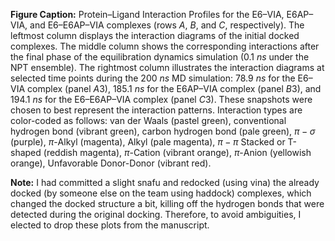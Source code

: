 **Figure Caption:** Protein–Ligand Interaction Profiles for the E6–VIA, E6AP–VIA, and E6–E6AP–VIA complexes (rows $A$, $B$, and $C$, respectively). The leftmost column displays the interaction diagrams of the initial docked complexes. The middle column shows the corresponding interactions after the final phase of the equilibration dynamics simulation ($0.1$ $ns$ under the NPT ensemble). The rightmost column illustrates the interaction diagrams at selected time points during the $200$ $ns$ MD simulation: $78.9$ $ns$ for the E6–VIA complex (panel $A3$), $185.1$ $ns$ for the E6AP–VIA complex (panel $B3$), and $194.1$ $ns$ for the E6–E6AP–VIA complex (panel $C3$). These snapshots were chosen to best represent the interaction patterns. Interaction types are color-coded as follows: van der Waals (pastel green), conventional hydrogen bond (vibrant green), carbon hydrogen bond (pale green), $\pi-\sigma$ (purple), $\pi$-Alkyl (magenta), Alkyl (pale magenta), $\pi-\pi$ Stacked or T-shaped (reddish magenta), $\pi$-Cation (vibrant orange), $\pi$-Anion (yellowish orange), Unfavorable Donor-Donor (vibrant red).

**Note:** I had committed a slight snafu and redocked (using vina) the already docked (by someone else on the team using haddock) complexes, which changed the docked structure a bit, killing off the hydrogen bonds that were detected during the original docking. Therefore, to avoid ambiguities, I elected to drop these plots from the manuscript.
